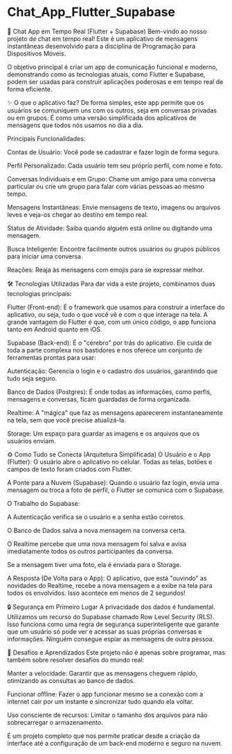 # Chat_App_Flutter_Supabase

📱 Chat App em Tempo Real (Flutter + Supabase)
Bem-vindo ao nosso projeto de chat em tempo real! Este é um aplicativo de mensagens instantâneas desenvolvido para a disciplina de Programação para Dispositivos Móveis.

O objetivo principal é criar um app de comunicação funcional e moderno, demonstrando como as tecnologias atuais, como Flutter e Supabase, podem ser usadas para construir aplicações poderosas e em tempo real de forma eficiente.

✨ O que o aplicativo faz?
De forma simples, este app permite que os usuários se comuniquem uns com os outros, seja em conversas privadas ou em grupos. É como uma versão simplificada dos aplicativos de mensagens que todos nós usamos no dia a dia.

Principais Funcionalidades:

Contas de Usuário: Você pode se cadastrar e fazer login de forma segura.

Perfil Personalizado: Cada usuário tem seu próprio perfil, com nome e foto.

Conversas Individuais e em Grupo: Chame um amigo para uma conversa particular ou crie um grupo para falar com várias pessoas ao mesmo tempo.

Mensagens Instantâneas: Envie mensagens de texto, imagens ou arquivos leves e veja-os chegar ao destino em tempo real.

Status de Atividade: Saiba quando alguém está online ou digitando uma mensagem.

Busca Inteligente: Encontre facilmente outros usuários ou grupos públicos para iniciar uma conversa.

Reações: Reaja às mensagens com emojis para se expressar melhor.

🛠️ Tecnologias Utilizadas
Para dar vida a este projeto, combinamos duas tecnologias principais:

Flutter (Front-end): É o framework que usamos para construir a interface do aplicativo, ou seja, tudo o que você vê e com o que interage na tela. A grande vantagem do Flutter é que, com um único código, o app funciona tanto em Android quanto em iOS.

Supabase (Back-end): É o "cérebro" por trás do aplicativo. Ele cuida de toda a parte complexa nos bastidores e nos oferece um conjunto de ferramentas prontas para usar:

Autenticação: Gerencia o login e o cadastro dos usuários, garantindo que tudo seja seguro.

Banco de Dados (Postgres): É onde todas as informações, como perfis, mensagens e conversas, ficam guardadas de forma organizada.

Realtime: A "mágica" que faz as mensagens aparecerem instantaneamente na tela, sem que você precise atualizá-la.

Storage: Um espaço para guardar as imagens e os arquivos que os usuários enviam.

⚙️ Como Tudo se Conecta (Arquitetura Simplificada)
O Usuário e o App (Flutter): O usuário abre o aplicativo no celular. Todas as telas, botões e campos de texto foram criados com Flutter.

A Ponte para a Nuvem (Supabase): Quando o usuário faz login, envia uma mensagem ou troca a foto de perfil, o Flutter se comunica com o Supabase.

O Trabalho do Supabase:

A Autenticação verifica se o usuário e a senha estão corretos.

O Banco de Dados salva a nova mensagem na conversa certa.

O Realtime percebe que uma nova mensagem foi salva e avisa imediatamente todos os outros participantes da conversa.

Se a mensagem tiver uma foto, ela é enviada para o Storage.

A Resposta (De Volta para o App): O aplicativo, que está "ouvindo" as novidades do Realtime, recebe a nova mensagem e a exibe na tela para todos os envolvidos. Isso acontece em menos de 2 segundos!

🔒 Segurança em Primeiro Lugar
A privacidade dos dados é fundamental. Utilizamos um recurso do Supabase chamado Row Level Security (RLS). Isso funciona como uma regra de segurança superinteligente que garante que um usuário só pode ver e acessar as suas próprias conversas e informações. Ninguém consegue espiar as mensagens de outra pessoa.

🚀 Desafios e Aprendizados
Este projeto não é apenas sobre programar, mas também sobre resolver desafios do mundo real:

Manter a velocidade: Garantir que as mensagens cheguem rápido, otimizando as consultas ao banco de dados.

Funcionar offline: Fazer o app funcionar mesmo se a conexão com a internet cair por um instante e sincronizar tudo quando ela voltar.

Uso consciente de recursos: Limitar o tamanho dos arquivos para não sobrecarregar o armazenamento.

É um projeto completo que nos permite praticar desde a criação da interface até a configuração de um back-end moderno e seguro na nuvem.
